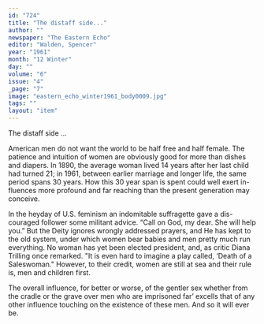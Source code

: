 ```yaml
---
id: "724"
title: "The distaff side..."
author: ""
newspaper: "The Eastern Echo"
editor: "Walden, Spencer"
year: "1961"
month: "12 Winter"
day: ""
volume: "6"
issue: "4"
_page: "7"
image: "eastern_echo_winter1961_body0009.jpg"
tags: ""
layout: "item"
---
```

The distaff side ...

American men do not want the world to be half free and half female.
The patience and intuition of women are obviously good for more than dishes
and diapers. In 1890, the average woman lived 14 years after her last child
had turned 21; in 1961, between earlier marriage and longer life, the same
period spans 30 years. How this 30 year span is spent could well exert in-
fluences more profound and far reaching than the present generation may
conceive.

In the heyday of U.S. feminism an indomitable suffragette gave a dis-
couraged follower some militant advice. “Call on God, my dear. She will
help you.” But the Deity ignores wrongly addressed prayers, and He has
kept to the old system, under which women bear babies and men pretty much
run everything. No woman has yet been elected president, and, as critic Diana
Trilling once remarked. "It is even hard to imagine a play called, ‘Death of
a Saleswoman." However, to their credit, women are still at sea and their
rule is, men and children first.

The overall influence, for better or worse, of the gentler sex whether from
the cradle or the grave over men who are imprisoned far’ excells that of any
other influence touching on the existence of these men. And so it will ever be.
